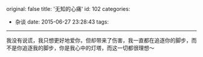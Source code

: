 original: false
title: '无知的心痛'
id: 102
categories:
  - 杂谈
date: 2015-06-27 23:28:43
tags:
---

我没有说谎，我只想更好地爱你，但却带来了伤害，我一直都在追逐你的脚步，而不是你追逐我的脚步，你是我心中的灯塔，而这一切都很理想～
